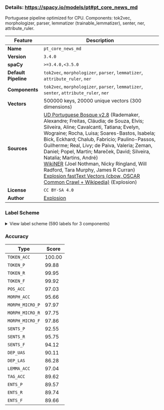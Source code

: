 ### Details: https://spacy.io/models/pt#pt_core_news_md

Portuguese pipeline optimized for CPU. Components: tok2vec, morphologizer, parser, lemmatizer (trainable_lemmatizer), senter, ner, attribute_ruler.

| Feature | Description |
| --- | --- |
| **Name** | `pt_core_news_md` |
| **Version** | `3.4.0` |
| **spaCy** | `>=3.4.0,<3.5.0` |
| **Default Pipeline** | `tok2vec`, `morphologizer`, `parser`, `lemmatizer`, `attribute_ruler`, `ner` |
| **Components** | `tok2vec`, `morphologizer`, `parser`, `lemmatizer`, `senter`, `attribute_ruler`, `ner` |
| **Vectors** | 500000 keys, 20000 unique vectors (300 dimensions) |
| **Sources** | [UD Portuguese Bosque v2.8](https://github.com/UniversalDependencies/UD_Portuguese-Bosque) (Rademaker, Alexandre; Freitas, Cláudia; de Souza, Elvis; Silveira, Aline; Cavalcanti, Tatiana; Evelyn, Wograine; Rocha, Luisa; Soares-Bastos, Isabela; Bick, Eckhard; Chalub, Fabricio; Paulino-Passos, Guilherme; Real, Livy; de Paiva, Valeria; Zeman, Daniel; Popel, Martin; Mareček, David; Silveira, Natalia; Martins, André)<br />[WikiNER](https://figshare.com/articles/Learning_multilingual_named_entity_recognition_from_Wikipedia/5462500) (Joel Nothman, Nicky Ringland, Will Radford, Tara Murphy, James R Curran)<br />[Explosion fastText Vectors (cbow, OSCAR Common Crawl + Wikipedia)](https://spacy.io) (Explosion) |
| **License** | `CC BY-SA 4.0` |
| **Author** | [Explosion](https://explosion.ai) |

### Label Scheme

<details>

<summary>View label scheme (590 labels for 3 components)</summary>

| Component | Labels |
| --- | --- |
| **`morphologizer`** | `Definite=Ind\|Gender=Masc\|Number=Sing\|POS=DET\|PronType=Art`, `Gender=Masc\|Number=Sing\|POS=NOUN`, `Gender=Masc\|Number=Sing\|POS=ADJ`, `Definite=Def\|Gender=Masc\|Number=Sing\|POS=DET\|PronType=Art`, `Gender=Masc\|Number=Sing\|POS=PROPN`, `Number=Sing\|POS=PROPN`, `Mood=Ind\|Number=Sing\|POS=AUX\|Person=3\|Tense=Pres\|VerbForm=Fin`, `Gender=Masc\|Number=Plur\|POS=NOUN`, `Definite=Def\|POS=ADP\|PronType=Art`, `Gender=Fem\|Number=Sing\|POS=NOUN`, `Gender=Fem\|Number=Sing\|POS=ADJ`, `POS=PUNCT`, `NumType=Card\|POS=NUM`, `POS=ADV`, `Gender=Fem\|Number=Plur\|POS=ADJ`, `Gender=Fem\|Number=Plur\|POS=NOUN`, `Definite=Def\|Gender=Masc\|Number=Sing\|POS=ADP\|PronType=Art`, `Gender=Fem\|Number=Sing\|POS=PROPN`, `Gender=Fem\|Number=Sing\|POS=VERB\|VerbForm=Part`, `POS=ADP`, `POS=PRON\|PronType=Rel`, `Mood=Ind\|Number=Sing\|POS=VERB\|Person=3\|Tense=Pres\|VerbForm=Fin`, `POS=SCONJ`, `POS=VERB\|VerbForm=Inf`, `Definite=Def\|Gender=Masc\|Number=Plur\|POS=DET\|PronType=Art`, `Gender=Masc\|Number=Plur\|POS=ADJ`, `POS=CCONJ`, `Definite=Def\|Gender=Fem\|Number=Plur\|POS=DET\|PronType=Art`, `Definite=Def\|Gender=Fem\|Number=Sing\|POS=DET\|PronType=Art`, `Definite=Ind\|Gender=Fem\|Number=Sing\|POS=DET\|PronType=Art`, `Gender=Masc\|Number=Sing\|POS=DET\|PronType=Ind`, `Mood=Sub\|Number=Sing\|POS=AUX\|Person=3\|Tense=Pres\|VerbForm=Fin`, `Definite=Def\|Gender=Masc\|Number=Plur\|POS=ADP\|PronType=Art`, `Gender=Masc\|Number=Plur\|POS=PRON\|PronType=Rel`, `Gender=Fem\|Number=Sing\|POS=PRON\|Person=3\|PronType=Prs`, `Mood=Ind\|Number=Plur\|POS=VERB\|Person=3\|Tense=Pres\|VerbForm=Fin`, `POS=ADV\|Polarity=Neg`, `Gender=Masc\|Number=Sing\|POS=DET\|PronType=Art`, `POS=X`, `Gender=Masc\|Number=Plur\|POS=PRON\|PronType=Dem`, `Gender=Fem\|Number=Plur\|POS=DET\|PronType=Ind`, `Mood=Ind\|Number=Plur\|POS=VERB\|Person=1\|Tense=Pres\|VerbForm=Fin`, `Gender=Masc\|Number=Plur\|POS=PRON\|PronType=Tot`, `Case=Acc\|Gender=Masc\|Mood=Ind\|Number=Plur\|POS=VERB\|Person=1\|PronType=Prs\|Tense=Pres\|VerbForm=Fin`, `Number=Sing\|POS=CCONJ`, `Gender=Masc\|Number=Sing\|POS=VERB\|VerbForm=Part`, `Gender=Masc\|Number=Plur\|POS=DET\|PronType=Dem`, `Case=Acc\|Gender=Masc\|Number=Plur\|POS=VERB\|Person=3\|PronType=Prs\|VerbForm=Inf`, `Gender=Masc\|Number=Sing\|POS=DET\|PronType=Dem`, `Gender=Masc\|Number=Sing\|POS=PRON\|PronType=Rel`, `Case=Acc\|Gender=Fem\|Number=Plur\|POS=VERB\|Person=3\|PronType=Prs\|VerbForm=Inf`, `Gender=Fem\|Number=Plur\|POS=PRON\|PronType=Ind`, `Gender=Masc\|Number=Plur\|POS=DET\|PronType=Prs`, `Case=Acc\|Gender=Masc\|Mood=Sub\|Number=Plur\|POS=VERB\|Person=3\|PronType=Prs\|Tense=Pres\|VerbForm=Fin`, `Number=Plur\|POS=NOUN`, `Mood=Sub\|Number=Plur\|POS=VERB\|Person=3\|Tense=Fut\|VerbForm=Fin`, `POS=AUX\|VerbForm=Inf`, `Gender=Fem\|Number=Plur\|POS=VERB\|VerbForm=Part\|Voice=Pass`, `Case=Nom\|Gender=Masc\|Number=Plur\|POS=PRON\|Person=3\|PronType=Prs`, `Gender=Masc\|Number=Sing\|POS=ADP\|PronType=Dem`, `Gender=Masc\|Number=Sing\|POS=PRON\|PronType=Dem`, `POS=VERB\|VerbForm=Ger`, `Mood=Ind\|Number=Plur\|POS=AUX\|Person=3\|Tense=Pres\|VerbForm=Fin`, `Gender=Masc\|Number=Plur\|POS=VERB\|VerbForm=Part\|Voice=Pass`, `Gender=Masc\|Number=Plur\|POS=PROPN`, `Number=Plur\|POS=AUX\|Person=3\|VerbForm=Inf`, `Gender=Fem\|Number=Sing\|POS=PRON\|PronType=Dem`, `Mood=Ind\|Number=Sing\|POS=VERB\|Person=3\|Tense=Fut\|VerbForm=Fin`, `Gender=Masc\|Number=Plur\|POS=PRON\|PronType=Ind`, `Mood=Ind\|Number=Plur\|POS=VERB\|Person=3\|Tense=Past\|VerbForm=Fin`, `Definite=Def\|Gender=Masc\|Number=Sing\|POS=PRON\|PronType=Art`, `POS=VERB\|VerbForm=Part`, `Gender=Masc\|NumType=Ord\|Number=Sing\|POS=ADJ`, `Mood=Ind\|Number=Sing\|POS=VERB\|Person=3\|Tense=Past\|VerbForm=Fin`, `Gender=Fem\|Number=Sing\|POS=DET\|PronType=Dem`, `Definite=Ind\|Gender=Fem\|Number=Sing\|POS=ADP\|PronType=Art`, `Gender=Fem\|Number=Sing\|POS=PRON\|PronType=Rel`, `Mood=Sub\|Number=Sing\|POS=VERB\|Person=3\|Tense=Pres\|VerbForm=Fin`, `Definite=Def\|Gender=Fem\|Number=Sing\|POS=ADP\|PronType=Art`, `Mood=Ind\|Number=Sing\|POS=AUX\|Person=3\|Tense=Past\|VerbForm=Fin`, `Case=Acc\|Gender=Masc\|Mood=Ind\|Number=Sing\|POS=VERB\|Person=3\|PronType=Prs\|Tense=Pres\|VerbForm=Fin`, `Case=Acc\|Gender=Masc\|Number=Plur\|POS=PRON\|Person=3\|PronType=Prs`, `Gender=Masc\|Number=Sing\|POS=VERB\|VerbForm=Part\|Voice=Pass`, `Case=Dat\|Gender=Masc\|Number=Sing\|POS=PRON\|Person=3\|PronType=Prs`, `Mood=Ind\|Number=Sing\|POS=VERB\|Person=1\|Tense=Pres\|VerbForm=Fin`, `Case=Nom\|Number=Plur\|POS=PRON\|Person=1\|PronType=Prs`, `Mood=Sub\|Number=Plur\|POS=VERB\|Person=1\|Tense=Imp\|VerbForm=Fin`, `Mood=Sub\|Number=Sing\|POS=VERB\|Person=3\|Tense=Fut\|VerbForm=Fin`, `Gender=Fem\|NumType=Ord\|Number=Plur\|POS=ADJ`, `Gender=Fem\|Number=Plur\|POS=DET\|PronType=Prs`, `Gender=Masc\|Number=Plur\|POS=DET\|PronType=Ind`, `Gender=Masc\|NumType=Ord\|Number=Plur\|POS=ADJ`, `Case=Acc\|Gender=Masc\|Mood=Ind\|Number=Plur\|POS=VERB\|Person=3\|PronType=Prs\|Tense=Pres\|VerbForm=Fin`, `NumType=Ord\|POS=ADJ`, `Definite=Def\|Gender=Masc\|Number=Sing\|POS=DET\|PronType=Dem`, `Case=Acc\|Gender=Fem\|Mood=Ind\|Number=Sing\|POS=VERB\|Person=3\|PronType=Prs\|Tense=Pres\|VerbForm=Fin`, `Gender=Masc\|Number=Sing\|POS=PRON\|PronType=Ind`, `Number=Plur\|POS=ADJ`, `Gender=Fem\|Number=Sing\|POS=VERB\|VerbForm=Part\|Voice=Pass`, `Mood=Ind\|Number=Sing\|POS=AUX\|Person=3\|Tense=Fut\|VerbForm=Fin`, `Gender=Masc\|Number=Sing\|POS=SCONJ\|PronType=Dem`, `Mood=Sub\|Number=Sing\|POS=AUX\|Person=3\|Tense=Fut\|VerbForm=Fin`, `Gender=Fem\|Number=Sing\|POS=DET\|PronType=Tot`, `Gender=Fem\|Number=Sing\|POS=PRON\|PronType=Ind`, `Gender=Masc\|Number=Plur\|POS=VERB\|VerbForm=Part`, `Gender=Fem\|Number=Plur\|POS=VERB\|VerbForm=Part`, `Gender=Masc\|NumType=Mult\|Number=Sing\|POS=NUM`, `Number=Sing\|POS=PRON\|PronType=Ind`, `Mood=Ind\|Number=Plur\|POS=AUX\|Person=3\|Tense=Past\|VerbForm=Fin`, `Case=Acc\|Gender=Fem\|Number=Plur\|POS=PRON\|Person=3\|PronType=Prs`, `Mood=Cnd\|Number=Sing\|POS=VERB\|Person=3\|VerbForm=Fin`, `Gender=Fem\|Number=Plur\|POS=PRON\|PronType=Rel`, `Number=Plur\|POS=PRON\|Person=1\|PronType=Prs`, `Mood=Sub\|Number=Plur\|POS=VERB\|Person=3\|Tense=Pres\|VerbForm=Fin`, `Case=Acc\|Gender=Fem\|Number=Sing\|POS=PRON\|Person=3\|PronType=Prs`, `Gender=Masc\|Number=Plur\|POS=DET\|PronType=Tot`, `Gender=Masc\|Number=Sing\|POS=PROPN\|PronType=Art`, `Gender=Fem\|Number=Sing\|POS=DET\|PronType=Prs`, `Case=Acc\|Gender=Masc\|Number=Sing\|POS=PRON\|Person=3\|PronType=Prs`, `Number=Sing\|POS=VERB\|Person=3\|VerbForm=Inf`, `Case=Nom\|Gender=Masc\|Number=Sing\|POS=PRON\|Person=1\|PronType=Prs`, `Mood=Ind\|Number=Sing\|POS=AUX\|Person=1\|Tense=Pres\|VerbForm=Fin`, `Mood=Ind\|Number=Sing\|POS=VERB\|Person=1\|Tense=Past\|VerbForm=Fin`, `Case=Nom\|Gender=Fem\|Number=Sing\|POS=PRON\|Person=3\|PronType=Prs`, `Case=Acc\|Number=Plur\|POS=PRON\|Person=1\|PronType=Prs`, `Mood=Sub\|Number=Sing\|POS=VERB\|Person=3\|Tense=Imp\|VerbForm=Fin`, `Mood=Cnd\|Number=Sing\|POS=AUX\|Person=3\|VerbForm=Fin`, `POS=AUX\|VerbForm=Part`, `POS=SPACE`, `Gender=Fem\|Number=Sing\|POS=DET\|PronType=Ind`, `Case=Nom\|Gender=Masc\|Number=Sing\|POS=PRON\|Person=3\|PronType=Prs`, `Mood=Ind\|Number=Sing\|POS=AUX\|Person=1\|Tense=Past\|VerbForm=Fin`, `Case=Nom\|Number=Sing\|POS=PRON\|Person=1\|PronType=Prs`, `Number=Sing\|POS=PRON\|PronType=Rel`, `Number=Sing\|POS=DET\|PronType=Art`, `Definite=Def\|Gender=Fem\|Number=Plur\|POS=ADP\|PronType=Art`, `Mood=Ind\|Number=Plur\|POS=VERB\|Person=3\|Tense=Imp\|VerbForm=Fin`, `Mood=Ind\|Number=Sing\|POS=AUX\|Person=3\|Tense=Imp\|VerbForm=Fin`, `Gender=Masc\|NumType=Frac\|Number=Sing\|POS=NUM`, `Gender=Masc\|Number=Sing\|POS=DET\|PronType=Prs`, `Mood=Ind\|Number=Sing\|POS=VERB\|Person=3\|Tense=Imp\|VerbForm=Fin`, `Mood=Ind\|Number=Plur\|POS=AUX\|Person=3\|Tense=Imp\|VerbForm=Fin`, `Case=Acc\|Gender=Masc\|Mood=Ind\|Number=Sing\|POS=PRON\|Person=3\|PronType=Prs\|Tense=Pres\|VerbForm=Fin`, `Gender=Fem\|Number=Sing\|POS=ADP\|PronType=Dem`, `Gender=Masc\|Number=Plur\|POS=DET\|PronType=Art`, `Case=Acc\|Gender=Masc\|Number=Sing\|POS=PRON\|Person=1\|PronType=Prs`, `Gender=Fem\|NumType=Ord\|Number=Sing\|POS=ADJ`, `Case=Acc\|Gender=Masc\|Number=Sing\|POS=VERB\|Person=3\|PronType=Prs\|VerbForm=Inf`, `Number=Plur\|POS=VERB\|Person=3\|VerbForm=Inf`, `Definite=Def\|Gender=Masc\|Number=Sing\|POS=SCONJ\|PronType=Art`, `Definite=Def\|POS=SCONJ\|PronType=Art`, `Gender=Masc\|Number=Plur\|POS=ADP\|PronType=Art`, `Mood=Ind\|Number=Sing\|POS=VERB\|Person=3\|Tense=Pqp\|VerbForm=Fin`, `Case=Acc\|Gender=Masc\|Mood=Ind\|Number=Sing\|POS=VERB\|Person=3\|PronType=Prs\|Tense=Past\|VerbForm=Fin`, `Gender=Fem\|Number=Plur\|POS=PRON\|PronType=Dem`, `Gender=Fem\|Number=Plur\|POS=PROPN`, `Case=Acc\|POS=PRON\|PronType=Prs`, `Mood=Ind\|Number=Plur\|POS=VERB\|Person=3\|VerbForm=Fin`, `POS=AUX`, `Case=Acc\|Mood=Ind\|Number=Sing\|POS=VERB\|Person=3\|PronType=Prs\|Tense=Past\|VerbForm=Fin`, `Gender=Masc\|Number=Sing\|POS=ADP\|PronType=Art`, `Gender=Fem\|Number=Sing\|POS=ADP\|PronType=Art`, `POS=INTJ`, `Case=Acc\|Mood=Ind\|Number=Sing\|POS=VERB\|Person=3\|PronType=Prs\|Tense=Pres\|VerbForm=Fin`, `Number=Sing\|POS=PRON\|PronType=Int`, `Gender=Fem\|Number=Sing\|POS=DET\|PronType=Rel`, `Gender=Masc\|Number=Sing\|POS=DET\|PronType=Emp`, `Case=Acc\|Mood=Sub\|Number=Sing\|POS=VERB\|Person=3\|PronType=Prs\|Tense=Pres\|VerbForm=Fin`, `Gender=Masc\|POS=PRON\|PronType=Ind`, `Gender=Fem\|Number=Plur\|POS=DET\|PronType=Rel`, `Gender=Masc\|Number=Sing\|POS=PRON\|Person=3\|PronType=Prs`, `Definite=Ind\|Gender=Masc\|Number=Sing\|POS=ADP\|PronType=Art`, `Mood=Ind\|Number=Sing\|POS=AUX\|Person=3\|Tense=Pqp\|VerbForm=Fin`, `Mood=Ind\|Number=Sing\|POS=VERB\|Person=2\|Tense=Past\|VerbForm=Fin`, `Mood=Ind\|Number=Sing\|POS=AUX\|Person=2\|Tense=Pres\|VerbForm=Fin`, `Case=Dat\|Gender=Masc\|Mood=Ind\|Number=Sing\|POS=VERB\|Person=3\|PronType=Prs\|Tense=Pres\|VerbForm=Fin`, `Case=Acc\|Gender=Fem\|Mood=Ind\|Number=Plur,Sing\|POS=VERB\|Person=3\|PronType=Prs\|Tense=Pres\|VerbForm=Fin`, `Case=Acc\|Number=Sing\|POS=PRON\|Person=3\|PronType=Prs`, `Case=Acc\|Gender=Masc\|POS=VERB\|PronType=Prs\|VerbForm=Inf`, `Mood=Ind\|Number=Plur\|POS=AUX\|Person=3\|Tense=Fut\|VerbForm=Fin`, `Case=Acc\|Gender=Fem\|Mood=Ind\|Number=Sing\|POS=VERB\|Person=3\|PronType=Prs\|Tense=Fut\|VerbForm=Fin`, `Gender=Fem\|Number=Sing\|POS=DET\|PronType=Emp`, `Case=Acc\|Gender=Fem\|Number=Sing\|POS=VERB\|Person=3\|PronType=Prs\|VerbForm=Inf`, `Gender=Masc\|Number=Plur\|POS=NOUN\|Voice=Pass`, `Gender=Fem\|Number=Plur\|POS=PRON\|Person=1\|PronType=Prs`, `Gender=Masc\|Number=Sing\|POS=DET\|PronType=Tot`, `Mood=Ind\|Number=Plur\|POS=VERB\|Person=3\|Tense=Fut\|VerbForm=Fin`, `Case=Acc\|Gender=Fem\|Mood=Ind\|Number=Plur\|POS=VERB\|Person=3\|PronType=Prs\|Tense=Pres\|VerbForm=Fin`, `Gender=Masc\|Number=Sing\|POS=DET\|PronType=Int`, `Case=Acc\|POS=VERB\|PronType=Prs\|VerbForm=Ger`, `Gender=Fem\|Number=Plur\|POS=DET\|PronType=Dem`, `Case=Acc\|Mood=Ind\|Number=Sing\|POS=VERB\|Person=3\|PronType=Prs\|Tense=Imp\|VerbForm=Fin`, `Number=Sing\|POS=ADJ`, `Mood=Cnd\|Number=Sing\|POS=VERB\|Person=1\|VerbForm=Fin`, `Mood=Sub\|Number=Plur\|POS=VERB\|Person=1\|Tense=Pres\|VerbForm=Fin`, `Gender=Fem\|Number=Plur\|POS=DET\|PronType=Tot`, `Gender=Masc\|Number=Plur\|POS=ADP\|PronType=Dem`, `Case=Acc\|Gender=Masc\|Mood=Ind\|Number=Plur\|POS=VERB\|Person=3\|PronType=Prs\|Tense=Past\|VerbForm=Fin`, `Mood=Sub\|Number=Plur\|POS=VERB\|Person=3\|Tense=Imp\|VerbForm=Fin`, `Mood=Cnd\|Number=Plur\|POS=VERB\|Person=3\|VerbForm=Fin`, `Gender=Masc\|Number=Plur\|POS=PRON\|Person=3\|PronType=Prs`, `Case=Acc\|Gender=Fem\|Mood=Ind\|Number=Plur\|POS=VERB\|Person=3\|PronType=Prs\|Tense=Past\|VerbForm=Fin`, `Number=Sing\|POS=AUX\|Person=3\|VerbForm=Inf`, `Gender=Masc\|Number=Plur\|POS=PRON\|PronType=Int`, `Gender=Masc\|Number=Sing\|POS=PRON\|PronType=Int`, `Mood=Ind\|Number=Plur\|POS=VERB\|Person=1\|Tense=Imp\|VerbForm=Fin`, `Gender=Masc\|Number=Plur\|POS=DET\|PronType=Int`, `Gender=Fem\|Number=Plur\|POS=DET\|PronType=Int`, `Gender=Masc\|Number=Sing\|POS=NUM`, `Number=Sing\|POS=NOUN`, `Case=Acc\|Mood=Ind\|Number=Sing\|POS=VERB\|Person=3\|PronType=Prs\|Tense=Fut\|VerbForm=Fin`, `Gender=Fem\|Number=Plur\|POS=ADP\|PronType=Art`, `Gender=Fem\|Number=Plur\|POS=ADP\|PronType=Dem`, `Case=Dat\|Gender=Masc\|Number=Sing\|POS=PRON\|Person=1\|PronType=Prs`, `Mood=Ind\|Number=Sing\|POS=AUX\|Person=1\|Tense=Imp\|VerbForm=Fin`, `Mood=Ind\|Number=Sing\|POS=VERB\|Person=1\|Tense=Imp\|VerbForm=Fin`, `Gender=Masc\|Number=Sing\|POS=PART`, `Number=Sing\|POS=PRON\|Person=3\|PronType=Prs`, `Number=Plur\|POS=DET\|PronType=Ind`, `Case=Acc\|Mood=Ind\|Number=Sing\|POS=AUX\|Person=3\|PronType=Prs\|Tense=Pres\|VerbForm=Fin`, `Case=Dat\|Gender=Masc\|Number=Plur\|POS=VERB\|Person=3\|PronType=Prs\|VerbForm=Inf`, `Gender=Masc\|Number=Sing\|POS=ADV`, `Gender=Masc\|Number=Sing\|POS=DET\|PronType=Rel`, `Case=Dat\|Mood=Ind\|Number=Sing\|POS=VERB\|Person=3\|PronType=Prs\|Tense=Past\|VerbForm=Fin`, `Case=Dat\|Gender=Masc\|Mood=Ind\|Number=Sing\|POS=VERB\|Person=3\|PronType=Prs\|Tense=Past\|VerbForm=Fin`, `Gender=Fem\|Number=Sing\|POS=DET\|PronType=Neg`, `Mood=Sub\|Number=Sing\|POS=AUX\|Person=3\|Tense=Imp\|VerbForm=Fin`, `Case=Dat\|Gender=Masc\|Number=Sing\|POS=AUX\|Person=3\|PronType=Prs\|VerbForm=Ger`, `NumType=Card\|POS=DET`, `Number=Plur\|POS=VERB\|Person=1\|VerbForm=Inf`, `Gender=Fem\|Number=Sing\|POS=PRON\|PronType=Int`, `Mood=Cnd\|Number=Plur\|POS=AUX\|Person=3\|VerbForm=Fin`, `Gender=Masc\|POS=ADJ`, `POS=NOUN`, `POS=AUX\|VerbForm=Ger`, `Case=Dat\|Mood=Ind\|Number=Plur,Sing\|POS=VERB\|Person=1,3\|PronType=Prs\|Tense=Past\|VerbForm=Fin`, `Case=Acc\|Mood=Ind\|Number=Plur,Sing\|POS=VERB\|Person=1,3\|PronType=Prs\|Tense=Pres\|VerbForm=Fin`, `Mood=Ind\|Number=Plur\|POS=AUX\|Person=1\|Tense=Pres\|VerbForm=Fin`, `Case=Acc\|Mood=Ind\|Number=Sing\|POS=VERB\|Person=1\|PronType=Prs\|Tense=Past\|VerbForm=Fin`, `Case=Acc\|Gender=Fem\|Number=Sing\|POS=AUX\|Person=3\|PronType=Prs\|VerbForm=Inf`, `Case=Acc\|Gender=Masc\|Number=Sing\|POS=PRON\|Person=2\|PronType=Prs`, `Mood=Ind\|Number=Sing\|POS=VERB\|Person=2\|Tense=Pres\|VerbForm=Fin`, `Case=Dat\|Gender=Fem\|Number=Sing\|POS=PRON\|Person=3\|PronType=Prs`, `Definite=Def\|Gender=Fem\|Number=Sing\|POS=SCONJ\|PronType=Art`, `Case=Acc\|Mood=Ind\|Number=Plur\|POS=VERB\|Person=1\|PronType=Prs\|Tense=Pres\|VerbForm=Fin`, `Mood=Sub\|Number=Plur\|POS=AUX\|Person=3\|Tense=Fut\|VerbForm=Fin`, `Case=Dat\|Gender=Masc\|Number=Plur\|POS=PRON\|Person=3\|PronType=Prs`, `Gender=Fem\|Number=Sing\|POS=DET\|PronType=Art`, `Gender=Fem\|Number=Sing\|POS=DET`, `Case=Acc\|Gender=Fem\|Mood=Ind\|Number=Plur,Sing\|POS=VERB\|Person=3\|PronType=Prs\|Tense=Past\|VerbForm=Fin`, `Gender=Fem\|Number=Plur\|POS=DET\|PronType=Art`, `Mood=Ind\|Number=Plur\|POS=AUX\|Person=3\|VerbForm=Fin`, `Case=Dat\|Gender=Masc\|Mood=Ind\|Number=Plur,Sing\|POS=VERB\|Person=3\|PronType=Prs\|Tense=Imp\|VerbForm=Fin`, `Case=Dat\|Number=Sing\|POS=PRON\|Person=3\|PronType=Prs`, `Gender=Masc\|Number=Plur\|POS=DET\|PronType=Emp`, `POS=PRON\|PronType=Prs`, `Gender=Masc\|Number=Plur\|POS=DET`, `Case=Dat\|Gender=Fem\|Number=Sing\|POS=VERB\|Person=3\|PronType=Prs\|VerbForm=Inf`, `Case=Dat\|Gender=Masc\|Mood=Ind\|Number=Plur,Sing\|POS=VERB\|Person=3\|PronType=Prs\|Tense=Past\|VerbForm=Fin`, `Case=Acc\|Gender=Masc\|Mood=Ind\|Number=Sing\|POS=VERB\|Person=1,3\|PronType=Prs\|Tense=Past\|VerbForm=Fin`, `Case=Dat\|Gender=Masc\|Mood=Ind\|Number=Plur,Sing\|POS=VERB\|Person=1,3\|PronType=Prs\|Tense=Past\|VerbForm=Fin`, `Mood=Ind\|Number=Sing\|POS=AUX\|Tense=Imp\|VerbForm=Fin`, `Gender=Fem\|Number=Plur\|POS=PRON\|PronType=Tot`, `Definite=Def\|POS=DET\|PronType=Art`, `Case=Acc\|Gender=Masc\|POS=PRON\|PronType=Prs`, `POS=VERB\|VerbForm=Fin`, `Gender=Masc\|NumType=Card\|Number=Sing\|POS=NUM`, `Definite=Def\|Gender=Masc\|Number=Plur\|POS=PRON\|PronType=Art`, `Gender=Masc\|Number=Sing\|POS=DET\|PronType=Neg`, `POS=VERB\|VerbForm=Inf\|Voice=Pass`, `Case=Acc\|Gender=Fem\|Number=Plur\|POS=VERB\|Person=3\|PronType=Prs\|VerbForm=Ger`, `Case=Acc\|Number=Sing\|POS=PRON\|Person=1\|PronType=Prs`, `Gender=Masc\|Number=Sing\|POS=AUX\|VerbForm=Part`, `Case=Acc\|Mood=Ind\|Number=Plur\|POS=VERB\|Person=1\|PronType=Prs\|Tense=Past\|VerbForm=Fin`, `POS=PRON\|Person=3\|PronType=Prs\|Reflex=Yes`, `Number=Plur\|POS=VERB\|Person=3\|Tense=Pres\|VerbForm=Inf`, `Case=Dat\|Gender=Masc\|Number=Plur\|POS=PRON\|Person=1\|PronType=Prs`, `Mood=Ind\|Number=Plur\|POS=AUX\|Person=1\|Tense=Imp\|VerbForm=Fin`, `Gender=Masc\|Number=Sing\|POS=PRON\|Person=1\|PronType=Prs`, `Mood=Sub\|Number=Sing\|POS=VERB\|Person=1\|Tense=Imp\|VerbForm=Fin`, `Number=Sing\|POS=PROPN\|PronType=Art`, `Case=Dat\|Number=Sing\|POS=VERB\|Person=3\|PronType=Prs\|VerbForm=Inf`, `Case=Acc\|Gender=Masc\|Mood=Ind\|Number=Plur\|POS=AUX\|Person=3\|PronType=Prs\|Tense=Imp\|VerbForm=Fin`, `Case=Acc\|Gender=Masc\|Number=Sing\|POS=VERB\|Person=1\|PronType=Prs\|VerbForm=Inf`, `Case=Acc\|Gender=Fem\|Mood=Ind\|Number=Sing\|POS=VERB\|Person=3\|PronType=Prs\|Tense=Pqp\|VerbForm=Fin`, `Mood=Sub\|Number=Plur\|POS=VERB\|Person=1\|Tense=Fut\|VerbForm=Fin`, `Number=Sing\|POS=PRON\|Person=1\|PronType=Prs`, `Gender=Fem\|Number=Sing\|POS=ADJ\|PronType=Dem`, `Case=Acc\|Gender=Masc\|Mood=Ind\|Number=Plur\|POS=VERB\|Person=3\|PronType=Prs\|Tense=Imp\|VerbForm=Fin`, `Case=Acc\|Gender=Fem\|Mood=Ind\|Number=Sing\|POS=VERB\|Person=3\|PronType=Prs\|Tense=Past\|VerbForm=Fin`, `Case=Acc\|Gender=Masc\|Number=Plur\|POS=PRON\|Person=1\|PronType=Prs`, `Number=Plur\|POS=AUX\|Person=1\|Tense=Past`, `Case=Nom\|Gender=Masc\|Number=Plur\|POS=PRON\|Person=1\|PronType=Prs`, `Mood=Ind\|Number=Plur\|POS=VERB\|Person=1\|Tense=Past\|VerbForm=Fin`, `Mood=Ind\|Number=Sing\|POS=VERB\|Person=3\|Tense=Past\|VerbForm=Fin\|Voice=Pass`, `Case=Acc\|Gender=Masc\|Number=Sing\|POS=PRON\|Person=3\|PronType=Dem`, `Gender=Masc\|Number=Sing\|POS=PRON\|PronType=Neg`, `POS=PRON\|PronType=Dem`, `Gender=Masc\|Number=Sing\|POS=DET`, `Case=Acc\|Gender=Masc\|Number=Sing\|POS=ADV\|Person=3\|PronType=Prs`, `Case=Acc\|Gender=Fem\|Number=Sing\|POS=VERB\|Person=3\|PronType=Prs\|VerbForm=Ger`, `POS=PRON\|PronType=Ind`, `Case=Acc\|Gender=Masc\|Mood=Ind\|Number=Plur\|POS=VERB\|Person=3\|PronType=Prs\|Tense=Fut\|VerbForm=Fin`, `Gender=Masc\|Number=Sing\|POS=PRON\|PronType=Tot`, `Case=Dat\|Mood=Ind\|Number=Sing\|POS=VERB\|Person=1,3\|PronType=Prs\|Tense=Past\|VerbForm=Fin`, `Gender=Fem\|Number=Plur\|POS=PRON\|Person=3\|PronType=Prs`, `Case=Acc\|POS=VERB\|PronType=Prs\|VerbForm=Inf`, `Case=Acc\|Gender=Fem\|Number=Sing\|POS=PRON\|Person=1\|PronType=Prs`, `Mood=Ind\|Number=Plur\|POS=VERB\|Person=1\|Tense=Fut\|VerbForm=Fin`, `Gender=Masc\|Number=Sing\|POS=X`, `Case=Nom\|Gender=Fem\|Number=Plur\|POS=PRON\|Person=3\|PronType=Prs`, `Case=Acc\|Gender=Fem\|Mood=Ind\|Number=Sing\|POS=VERB\|Person=1,3\|PronType=Prs\|Tense=Past\|VerbForm=Fin`, `Case=Nom\|Number=Plur\|POS=PRON\|Person=3\|PronType=Prs`, `Case=Dat\|Mood=Ind\|Number=Sing\|POS=VERB\|Person=1,3\|PronType=Prs\|Tense=Pres\|VerbForm=Fin`, `Gender=Masc\|Number=Plur\|POS=DET\|PronType=Rel`, `Gender=Masc\|Number=Sing\|POS=SCONJ`, `Gender=Masc\|Number=Sing\|POS=PRON`, `Gender=Fem\|POS=DET\|PronType=Dem`, `Gender=Masc\|Number=Plur\|POS=NUM`, `Case=Acc\|Gender=Masc\|Number=Sing\|POS=VERB\|Person=3\|PronType=Prs\|VerbForm=Ger`, `Definite=Def\|Gender=Fem\|Number=Plur\|POS=PRON\|PronType=Dem`, `Case=Dat\|Number=Plur\|POS=PRON\|Person=1\|PronType=Prs`, `Mood=Ind\|Number=Sing\|POS=VERB\|Person=1\|Tense=Fut\|VerbForm=Fin`, `Case=Acc\|Mood=Ind\|Number=Sing\|POS=AUX\|Person=1\|PronType=Prs\|Tense=Pres\|VerbForm=Fin`, `Mood=Ind\|Number=Plur\|POS=VERB\|Person=3\|Tense=Pres\|VerbForm=Fin\|Voice=Pass`, `Case=Dat\|Gender=Masc\|Number=Sing\|POS=VERB\|Person=3\|PronType=Prs\|VerbForm=Inf`, `Case=Acc\|Gender=Masc\|Mood=Ind\|Number=Sing\|POS=VERB\|Person=3\|PronType=Prs\|Tense=Imp\|VerbForm=Fin`, `POS=ADP\|PronType=Dem`, `Definite=Def\|Gender=Fem\|POS=ADP\|PronType=Art`, `POS=ADP\|PronType=Art`, `Gender=Masc\|Number=Sing\|POS=ADP`, `Gender=Masc\|Number=Sing\|POS=ADP\|Person=3\|PronType=Prs`, `Mood=Ind\|Number=Plur\|POS=AUX\|Person=3\|Tense=Pqp\|VerbForm=Fin`, `Case=Dat\|Gender=Fem\|Mood=Ind\|Number=Sing\|POS=VERB\|Person=3\|PronType=Prs\|Tense=Past\|VerbForm=Fin`, `Case=Acc\|Gender=Fem\|Mood=Ind\|Number=Plur,Sing\|POS=VERB\|Person=3\|PronType=Prs\|Tense=Imp\|VerbForm=Fin`, `Mood=Ind\|Number=Sing\|POS=VERB\|Tense=Imp\|VerbForm=Fin`, `Case=Dat\|Gender=Fem\|Mood=Ind\|Number=Sing\|POS=VERB\|Person=3\|PronType=Prs\|Tense=Pres\|VerbForm=Fin`, `POS=DET`, `Gender=Fem\|Number=Plur\|POS=DET\|PronType=Emp`, `Definite=Def\|Gender=Fem\|Number=Sing\|POS=PRON\|PronType=Art`, `Case=Acc\|Gender=Masc\|Mood=Sub\|Number=Sing\|POS=VERB\|Person=3\|PronType=Prs\|Tense=Pres\|VerbForm=Fin`, `Case=Dat\|Mood=Ind\|Number=Plur,Sing\|POS=VERB\|Person=1,3\|PronType=Prs\|Tense=Pres\|VerbForm=Fin`, `Number=Plur\|POS=AUX\|Person=1\|VerbForm=Inf`, `Case=Acc\|Gender=Masc\|Mood=Ind\|Number=Sing\|POS=VERB\|Person=1\|PronType=Prs\|Tense=Pres\|VerbForm=Fin`, `Degree=Cmp\|POS=ADJ`, `Gender=Fem\|Number=Plur\|POS=ADP\|PronType=Ind`, `Case=Dat\|Number=Sing\|POS=PRON\|Person=1\|PronType=Prs`, `Definite=Def\|Gender=Masc\|Number=Plur\|POS=PRON\|PronType=Dem`, `Case=Acc\|Mood=Ind\|Number=Plur\|POS=VERB\|Person=3\|PronType=Prs\|Tense=Pres\|VerbForm=Fin`, `Mood=Sub\|Number=Plur\|POS=AUX\|Person=3\|Tense=Imp\|VerbForm=Fin`, `Number=Sing\|POS=VERB\|Person=3\|VerbForm=Inf\|Voice=Pass`, `Mood=Sub\|Number=Plur\|POS=AUX\|Person=3\|Tense=Pres\|VerbForm=Fin`, `Case=Acc\|Mood=Ind\|Number=Plur,Sing\|POS=VERB\|Person=1,3\|PronType=Prs\|Tense=Past\|VerbForm=Fin`, `Case=Acc\|Number=Plur\|POS=VERB\|Person=2\|PronType=Prs\|VerbForm=Inf`, `Mood=Sub\|Number=Sing\|POS=VERB\|Person=3\|PronType=Prs\|Tense=Pres\|VerbForm=Fin`, `Case=Acc\|Gender=Masc\|Mood=Ind\|Number=Sing\|POS=AUX\|Person=3\|PronType=Prs\|Tense=Pres\|VerbForm=Fin`, `Gender=Fem,Masc\|Number=Sing\|POS=PROPN`, `POS=PRON\|PronType=Int`, `Gender=Fem\|Number=Plur\|POS=NUM`, `POS=PRON\|PronType=Neg`, `Gender=Fem\|Number=Sing\|POS=SCONJ\|PronType=Dem`, `POS=SYM`, `Mood=Ind\|Number=Plur\|POS=VERB\|Person=3\|Tense=Pqp\|VerbForm=Fin`, `Gender=Fem\|Number=Sing\|POS=X`, `Case=Dat\|Mood=Ind\|Number=Plur\|POS=VERB\|Person=1\|PronType=Prs\|Tense=Pres\|VerbForm=Fin`, `Gender=Masc\|NumType=Sets\|Number=Sing\|POS=NUM`, `Foreign=Yes\|POS=NOUN`, `Case=Dat\|Gender=Fem\|Number=Sing\|POS=VERB\|Person=3\|PronType=Prs\|VerbForm=Ger`, `Case=Acc\|POS=AUX\|PronType=Prs\|VerbForm=Inf`, `Case=Acc\|Gender=Masc\|Mood=Ind\|Number=Plur,Sing\|POS=VERB\|Person=3\|PronType=Prs\|Tense=Pres\|VerbForm=Fin`, `Number=Sing\|POS=DET\|PronType=Ind`, `Case=Nom\|Number=Sing\|POS=PRON\|Person=3\|PronType=Prs`, `Number=Plur\|POS=PRON\|PronType=Int`, `Definite=Def\|Gender=Masc\|Number=Plur\|POS=SCONJ\|PronType=Art`, `Gender=Masc\|Number=Plur\|POS=PRON\|PronType=Prs`, `Number=Sing\|POS=VERB\|VerbForm=Part\|Voice=Pass`, `Case=Acc\|Gender=Fem\|Mood=Ind\|Number=Plur\|POS=VERB\|Person=3\|PronType=Prs\|Tense=Imp\|VerbForm=Fin`, `Gender=Masc\|Number=Plur\|POS=ADP\|PronType=Ind`, `Gender=Fem\|Number=Sing\|POS=PRON\|PronType=Prs`, `Mood=Ind\|Number=Plur\|POS=AUX\|Person=1\|Tense=Past\|VerbForm=Fin`, `Case=Acc\|Gender=Fem\|Mood=Ind\|Number=Sing\|POS=VERB\|Person=1,3\|PronType=Prs\|Tense=Pres\|VerbForm=Fin`, `Gender=Fem\|Number=Sing\|POS=PRON\|Person=1\|PronType=Prs`, `Case=Nom\|Gender=Fem\|Number=Sing\|POS=PRON\|Person=1\|PronType=Prs`, `Case=Acc\|Gender=Fem\|Mood=Ind\|Number=Sing\|POS=VERB\|Person=1\|PronType=Prs\|Tense=Past\|VerbForm=Fin`, `Mood=Sub\|Number=Sing\|POS=VERB\|Person=1\|Tense=Fut\|VerbForm=Fin`, `Definite=Ind\|Gender=Fem\|Number=Sing\|POS=SCONJ\|PronType=Art`, `Number=Sing\|POS=VERB`, `Number=Sing\|POS=DET`, `Mood=Cnd\|Number=Plur\|POS=VERB\|Person=3\|VerbForm=Fin\|Voice=Pass`, `NumType=Mult\|POS=NUM`, `Gender=Fem\|Number=Sing\|POS=PRON\|PronType=Neg`, `Mood=Ind\|POS=VERB\|Tense=Imp\|VerbForm=Fin`, `Case=Acc\|Gender=Masc\|Mood=Ind\|Number=Sing\|POS=VERB\|Person=2\|PronType=Prs\|Tense=Past\|VerbForm=Fin`, `Number=Plur\|POS=PRON\|Person=2\|PronType=Prs`, `NumType=Card\|Number=Plur\|POS=NUM`, `Case=Acc\|Gender=Masc\|Mood=Ind\|Number=Sing\|POS=AUX\|Person=3\|PronType=Prs\|Tense=Past\|VerbForm=Fin`, `Case=Acc\|Number=Sing\|POS=VERB\|Person=3\|PronType=Prs\|VerbForm=Ger`, `Case=Acc\|Mood=Sub\|Number=Plur\|POS=VERB\|Person=3\|PronType=Prs\|Tense=Pres\|VerbForm=Fin`, `Mood=Ind\|Number=Sing\|POS=VERB\|Person=2\|Tense=Fut\|VerbForm=Fin`, `Case=Acc\|Gender=Masc\|Mood=Ind\|Number=Sing\|POS=AUX\|Person=3\|PronType=Prs\|Tense=Imp\|VerbForm=Fin`, `Gender=Fem\|Number=Sing\|POS=SCONJ\|PronType=Rel`, `Case=Acc\|Mood=Ind\|Number=Plur\|POS=VERB\|Person=1,3\|PronType=Prs\|Tense=Pres\|VerbForm=Fin`, `Gender=Fem\|Number=Sing\|POS=DET\|PronType=Int`, `Gender=Masc\|Number=Sing\|POS=ADV\|Polarity=Neg`, `Case=Acc\|Gender=Masc\|Mood=Ind\|Number=Plur,Sing\|POS=VERB\|Person=3\|PronType=Prs\|Tense=Imp\|VerbForm=Fin`, `Case=Acc\|Mood=Ind\|Number=Sing\|POS=VERB\|Person=1,3\|PronType=Prs\|Tense=Past\|VerbForm=Fin`, `Case=Acc\|Number=Sing\|POS=VERB\|Person=1\|PronType=Prs\|VerbForm=Inf`, `Number=Sing\|POS=VERB\|Person=1\|VerbForm=Inf`, `Definite=Def\|Gender=Masc\|POS=ADP\|PronType=Art`, `Gender=Masc\|POS=NOUN`, `Gender=Masc\|NumType=Ord\|Number=Sing\|POS=NOUN`, `Definite=Def\|Gender=Fem\|Number=Plur\|POS=SCONJ\|PronType=Art`, `POS=ADJ`, `Gender=Fem\|Number=Sing\|POS=ADV\|PronType=Ind`, `Mood=Sub\|Number=Sing\|POS=VERB\|Person=1\|Tense=Pres\|VerbForm=Fin`, `Case=Acc\|Gender=Masc\|Number=Sing\|POS=PRON\|PronType=Prs`, `Case=Dat\|Number=Plur\|POS=PRON\|Person=2\|PronType=Prs`, `Case=Acc\|Number=Plur\|POS=VERB\|Person=1\|PronType=Prs\|VerbForm=Inf`, `Number=Sing\|POS=PRON\|PronType=Tot`, `Number=Sing\|POS=DET\|PronType=Rel`, `Gender=Fem\|Number=Plur\|POS=VERB`, `Case=Dat\|Gender=Fem\|Mood=Ind\|Number=Plur\|POS=VERB\|Person=3\|PronType=Prs\|Tense=Pres\|VerbForm=Fin`, `Case=Acc\|Gender=Masc\|Number=Sing\|POS=AUX\|Person=3\|PronType=Prs\|VerbForm=Inf`, `Case=Acc\|Gender=Masc\|Number=Plur,Sing\|POS=VERB\|Person=3\|PronType=Prs\|VerbForm=Inf`, `Case=Acc\|Gender=Fem\|Number=Sing\|POS=VERB\|PronType=Prs\|VerbForm=Inf`, `Number=Sing\|POS=DET\|PronType=Tot`, `Case=Acc\|Gender=Masc\|Number=Plur\|POS=VERB\|Person=3\|PronType=Prs\|VerbForm=Ger`, `NumType=Range\|POS=NUM`, `Case=Dat\|Mood=Ind\|Number=Plur\|POS=VERB\|Person=3\|PronType=Prs\|Tense=Pres\|VerbForm=Fin`, `Mood=Sub\|POS=VERB\|Tense=Pres\|VerbForm=Fin`, `Number=Plur\|POS=PRON\|PronType=Rel`, `Case=Dat\|Gender=Masc\|Mood=Cnd\|Number=Sing\|POS=VERB\|Person=3\|PronType=Prs\|VerbForm=Fin`, `Case=Acc\|Gender=Fem\|Mood=Cnd\|Number=Sing\|POS=VERB\|Person=3\|PronType=Prs\|VerbForm=Fin`, `Case=Dat\|Gender=Fem\|Number=Plur\|POS=VERB\|Person=3\|PronType=Prs\|VerbForm=Inf`, `Case=Acc\|Gender=Fem\|Mood=Ind\|Number=Sing\|POS=AUX\|Person=3\|PronType=Prs\|Tense=Pres\|VerbForm=Fin`, `Case=Acc\|Mood=Sub\|Number=Sing\|POS=AUX\|Person=3\|PronType=Prs\|Tense=Pres\|VerbForm=Fin`, `Case=Acc\|Gender=Masc\|Mood=Ind\|Number=Sing\|POS=VERB\|Person=3\|PronType=Prs\|Tense=Fut\|VerbForm=Fin`, `Case=Dat\|Gender=Masc\|Number=Sing\|POS=VERB\|Person=3\|PronType=Prs\|VerbForm=Ger`, `Case=Acc\|Gender=Masc\|Number=Plur\|POS=VERB\|Person=1\|PronType=Prs\|VerbForm=Inf`, `Case=Dat\|Gender=Masc\|Mood=Ind\|Number=Plur,Sing\|POS=VERB\|Person=1,3\|PronType=Prs\|Tense=Pres\|VerbForm=Fin`, `Case=Acc\|Gender=Fem\|Mood=Ind\|Number=Plur,Sing\|POS=VERB\|Person=1,3\|PronType=Prs\|Tense=Past\|VerbForm=Fin`, `Gender=Fem\|Number=Plur\|POS=PRON\|PronType=Int`, `Case=Acc\|Gender=Fem\|Mood=Ind\|Number=Plur,Sing\|POS=VERB\|Person=1,3\|PronType=Prs\|Tense=Imp\|VerbForm=Fin`, `Number=Sing\|POS=VERB\|Person=1\|VerbForm=Inf\|Voice=Pass`, `Case=Acc\|Gender=Fem\|Mood=Ind\|Number=Sing\|POS=VERB\|Person=3\|PronType=Prs\|Tense=Imp\|VerbForm=Fin`, `Gender=Masc\|Number=Plur\|POS=SCONJ\|PronType=Dem`, `NumType=Frac\|POS=NUM`, `Gender=Masc\|Number=Sing\|POS=PRON\|Person=2\|PronType=Prs`, `Case=Dat\|Gender=Fem\|Mood=Ind\|Number=Sing\|POS=VERB\|Person=1,3\|PronType=Prs\|Tense=Pres\|VerbForm=Fin`, `Gender=Fem\|Number=Sing\|POS=ADP\|PronType=Ind`, `Gender=Masc\|Mood=Ind\|Number=Sing\|POS=VERB\|Person=3\|VerbForm=Fin`, `Case=Acc\|Gender=Masc\|Mood=Ind\|Number=Plur,Sing\|POS=VERB\|Person=3\|PronType=Prs\|Tense=Past\|VerbForm=Fin`, `Mood=Imp\|Number=Sing\|POS=VERB\|Person=2\|VerbForm=Fin`, `Gender=Fem\|Number=Sing\|POS=ADV\|PronType=Rel`, `Mood=Cnd\|POS=VERB\|VerbForm=Fin`, `Case=Dat\|Gender=Masc\|Mood=Cnd\|Number=Sing\|POS=VERB\|Person=1,3\|PronType=Prs\|VerbForm=Fin`, `Mood=Ind\|Number=Plur\|POS=VERB\|Person=3\|Tense=Past\|VerbForm=Fin\|Voice=Pass`, `Case=Dat\|Gender=Masc\|Mood=Ind\|Number=Plur\|POS=VERB\|Person=3\|PronType=Prs\|Tense=Imp\|VerbForm=Fin`, `Gender=Masc\|Number=Sing\|POS=PRON\|PronType=Prs`, `Gender=Masc\|Number=Sing\|POS=ADP\|PronType=Ind`, `Case=Acc\|Gender=Fem\|Number=Plur\|POS=VERB\|Person=3\|PronType=Prs\|VerbForm=Inf\|Voice=Pass`, `POS=VERB\|VerbForm=Part\|Voice=Pass`, `Case=Dat\|Mood=Cnd\|Number=Sing\|POS=VERB\|Person=1,3\|PronType=Prs\|VerbForm=Fin`, `Mood=Ind\|Number=Sing\|POS=VERB\|Person=3\|Tense=Pres\|VerbForm=Fin\|Voice=Pass`, `Number=Sing\|POS=X`, `POS=PROPN`, `Mood=Cnd\|Number=Plur\|POS=VERB\|Person=1\|VerbForm=Fin`, `Case=Acc\|Number=Sing\|POS=VERB\|Person=3\|PronType=Prs\|VerbForm=Inf`, `Case=Dat\|Number=Plur\|POS=PRON\|Person=3\|PronType=Prs`, `Case=Acc\|Gender=Fem\|Mood=Ind\|Number=Plur\|POS=VERB\|Person=3\|PronType=Prs\|Tense=Pres\|VerbForm=Fin\|Voice=Pass`, `Gender=Masc\|Number=Sing\|POS=ADV\|PronType=Int`, `Case=Dat\|Mood=Ind\|Number=Sing\|POS=AUX\|Person=1,3\|PronType=Prs\|Tense=Past\|VerbForm=Fin`, `Case=Acc\|Gender=Masc\|Mood=Ind\|Number=Sing\|POS=VERB\|Person=3\|PronType=Prs\|Tense=Past\|VerbForm=Fin\|Voice=Pass`, `Case=Acc\|Number=Plur\|POS=VERB\|Person=3\|PronType=Prs\|VerbForm=Inf`, `Mood=Ind\|Number=Plur\|POS=VERB\|Person=3\|Tense=Imp\|VerbForm=Fin\|Voice=Pass`, `Case=Dat\|Gender=Fem\|Number=Plur\|POS=PRON\|Person=3\|PronType=Prs`, `Case=Acc,Dat\|Gender=Fem\|Number=Sing\|POS=PRON\|Person=3\|PronType=Prs`, `Case=Acc\|Gender=Masc\|Number=Sing\|POS=PRON\|Person=3\|PronType=Int`, `Mood=Ind\|Number=Sing\|POS=AUX\|Person=1\|Tense=Pqp\|VerbForm=Fin`, `Case=Acc\|Gender=Masc\|POS=AUX\|PronType=Prs\|VerbForm=Ger`, `Case=Acc\|Gender=Fem\|POS=AUX\|PronType=Prs\|VerbForm=Ger`, `Case=Acc\|Gender=Fem\|Mood=Sub\|Number=Plur\|POS=VERB\|Person=3\|PronType=Prs\|Tense=Pres\|VerbForm=Fin\|Voice=Pass`, `Case=Dat\|Number=Plur\|POS=VERB\|Person=1\|PronType=Prs\|VerbForm=Inf`, `Case=Acc\|Gender=Masc\|Mood=Sub\|Number=Plur\|POS=VERB\|Person=3\|PronType=Prs\|Tense=Pres\|VerbForm=Fin\|Voice=Pass`, `Case=Acc\|Gender=Masc\|Number=Sing\|POS=AUX\|Person=3\|PronType=Prs\|VerbForm=Ger`, `Mood=Ind\|Number=Plur\|POS=AUX\|Person=1\|Tense=Fut\|VerbForm=Fin`, `Case=Acc\|Mood=Ind\|Number=Plur,Sing\|POS=VERB\|Person=1,3\|PronType=Prs\|Tense=Imp\|VerbForm=Fin`, `Gender=Fem\|Number=Plur\|POS=PRON\|PronType=Prs`, `Gender=Fem\|Number=Plur\|POS=X`, `Definite=Def\|Gender=Masc\|Number=Plur\|POS=PRON\|PronType=Rel`, `Definite=Ind\|Gender=Fem\|POS=DET\|PronType=Art`, `Case=Acc\|Gender=Fem\|Mood=Ind\|Number=Sing\|POS=VERB\|Person=3\|PronType=Prs\|Tense=Pres\|VerbForm=Fin\|Voice=Pass`, `Mood=Ind\|Number=Sing\|POS=VERB\|Tense=Pqp\|VerbForm=Fin`, `Case=Dat\|Gender=Masc\|Mood=Ind\|Number=Plur\|POS=VERB\|Person=3\|PronType=Prs\|Tense=Pres\|VerbForm=Fin`, `Mood=Sub\|Number=Sing\|POS=VERB\|Tense=Pres\|VerbForm=Fin`, `Number=Sing\|POS=NUM`, `Number=Plur\|POS=PROPN`, `Case=Dat\|POS=PRON\|PronType=Prs`, `Gender=Masc\|Number=Sing\|POS=VERB`, `Case=Acc\|Mood=Ind\|Number=Sing\|POS=VERB\|Person=3\|PronType=Prs\|Tense=Pres\|VerbForm=Fin\|Voice=Pass`, _(truncated: full list in pipeline meta)_ |
| **`parser`** | `ROOT`, `acl`, `acl:relcl`, `advcl`, `advmod`, `amod`, `appos`, `aux`, `aux:pass`, `case`, `cc`, `ccomp`, `compound`, `conj`, `cop`, `csubj`, `dep`, `det`, `discourse`, `expl`, `fixed`, `flat`, `flat:foreign`, `flat:name`, `iobj`, `mark`, `nmod`, `nsubj`, `nsubj:pass`, `nummod`, `obj`, `obl`, `obl:agent`, `parataxis`, `punct`, `xcomp` |
| **`ner`** | `LOC`, `MISC`, `ORG`, `PER` |

</details>

### Accuracy

| Type | Score |
| --- | --- |
| `TOKEN_ACC` | 100.00 |
| `TOKEN_P` | 99.88 |
| `TOKEN_R` | 99.95 |
| `TOKEN_F` | 99.92 |
| `POS_ACC` | 97.03 |
| `MORPH_ACC` | 95.66 |
| `MORPH_MICRO_P` | 97.97 |
| `MORPH_MICRO_R` | 97.75 |
| `MORPH_MICRO_F` | 97.86 |
| `SENTS_P` | 92.55 |
| `SENTS_R` | 95.75 |
| `SENTS_F` | 94.12 |
| `DEP_UAS` | 90.11 |
| `DEP_LAS` | 86.28 |
| `LEMMA_ACC` | 97.04 |
| `TAG_ACC` | 89.62 |
| `ENTS_P` | 89.57 |
| `ENTS_R` | 89.74 |
| `ENTS_F` | 89.66 |